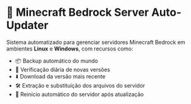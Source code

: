 # 🧱 Minecraft Bedrock Server Auto-Updater

Sistema automatizado para gerenciar servidores Minecraft Bedrock em ambientes **Linux** e **Windows**, com recursos como:

- 📦 Backup automático do mundo
- 🚀 Verificação diária de novas versões
- ⬇️ Download da versão mais recente
- 🛠️ Extração e substituição dos arquivos do servidor
- 🔁 Reinício automático do servidor após atualização